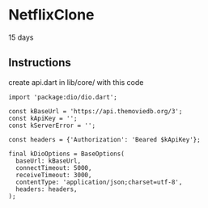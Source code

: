 # NetflixClone

15 days  

## Instructions 
create api.dart in lib/core/ with this code

```
import 'package:dio/dio.dart';  
  
const kBaseUrl = 'https://api.themoviedb.org/3';  
const kApiKey = '';  
const kServerError = '';  

const headers = {'Authorization': 'Beared $kApiKey'};  
  
final kDioOptions = BaseOptions(  
  baseUrl: kBaseUrl,  
  connectTimeout: 5000,  
  receiveTimeout: 3000,  
  contentType: 'application/json;charset=utf-8',  
  headers: headers,  
);  
```